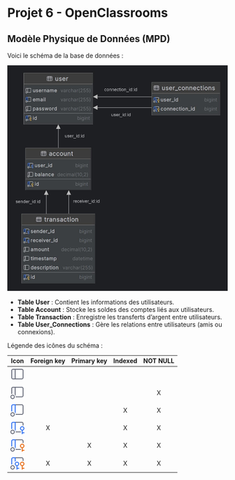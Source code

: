 # Projet 6 - OpenClassrooms

## Modèle Physique de Données (MPD)

Voici le schéma de la base de données :

![MPD](src/assets/pay_my_buddy_mpd.jpg)

- **Table User** : Contient les informations des utilisateurs.
- **Table Account** : Stocke les soldes des comptes liés aux utilisateurs.
- **Table Transaction** : Enregistre les transferts d’argent entre utilisateurs.
- **Table User_Connections** : Gère les relations entre utilisateurs (amis ou connexions).

Légende des icônes du schéma :

| Icon                                                                                 | Foreign key | Primary key | Indexed | NOT NULL |
|--------------------------------------------------------------------------------------|:-----------:|:-----------:|:-------:|:--------:|
| ![Column icon](src/assets/database-plugin.icons.expui.column.svg)                    |             |             |         |          |
| ![Column icon](src/assets/database-plugin.icons.expui.columnDot.svg)                 |             |             |         |    X     |
| ![Column icon](src/assets/database-plugin.icons.expui.columnDotIndex.svg)            |             |             |    X    |    X     |
| ![Column icon](src/assets/database-plugin.icons.expui.columnBlueKeyDotIndex.svg)     |      X      |             |    X    |    X     |
| ![Column icon](src/assets/database-plugin.icons.expui.columnGoldKeyDotIndex.svg)     |             |      X      |    X    |    X     |
| ![Column icon](src/assets/database-plugin.icons.expui.columnGoldBlueKeyDotIndex.svg) |      X      |      X      |    X    |    X     |


